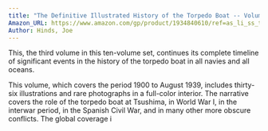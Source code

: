 ```yaml
---
title: "The Definitive Illustrated History of the Torpedo Boat -- Volume III, 1900 - 1939 (The Ship Killers)"
Amazon_URL: https://www.amazon.com/gp/product/1934840610/ref=as_li_ss_tl?ie=UTF8&linkCode=ll1&tag=internetbo00a-20
Author: Hinds, Joe
---
```

This, the third volume in this ten-volume set, continues its complete timeline of significant events in the history of the torpedo boat in all navies and all oceans.

This volume, which covers the period 1900 to August 1939, includes thirty-six illustrations and rare photographs in a full-color interior.  The narrative covers the role of the torpedo boat at Tsushima, in World War I, in the interwar period, in the Spanish Civil War, and in many other more obscure conflicts.  The global coverage i